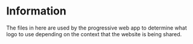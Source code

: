 # Information

The files in here are used by the progressive web app to determine what logo to use depending on the context that the website is being shared.
